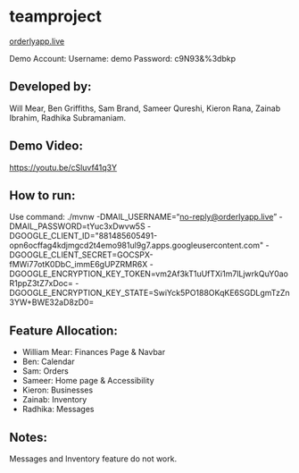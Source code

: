 # teamproject

[orderlyapp.live
](https://orderlyapp.live/)

Demo Account:
Username: demo
Password: c9N93&%3dbkp

## Developed by:

Will Mear, Ben Griffiths, Sam Brand, Sameer Qureshi, Kieron Rana, Zainab Ibrahim, Radhika Subramaniam.

## Demo Video:

https://youtu.be/cSluvf41q3Y

## How to run:

Use command:
./mvnw -DMAIL_USERNAME=“no-reply@orderlyapp.live” -DMAIL_PASSWORD=tYuc3xDwvw5S -DGOOGLE_CLIENT_ID="881485605491-opn6ocffag4kdjmgcd2t4emo981ul9g7.apps.googleusercontent.com" -DGOOGLE_CLIENT_SECRET=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 -DGOOGLE_ENCRYPTION_KEY_TOKEN=vm2Af3kT1uUfTXi1m7lLjwrkQuY0aoR1ppZ3tZ7xDoc= -DGOOGLE_ENCRYPTION_KEY_STATE=SwiYck5PO188OKqKE6SGDLgmTzZn3YW+BWE32aD8zD0=

## Feature Allocation:

- William Mear: Finances Page & Navbar
- Ben: Calendar
- Sam: Orders
- Sameer: Home page & Accessibility
- Kieron: Businesses
- Zainab: Inventory
- Radhika: Messages

## Notes:

Messages and Inventory feature do not work.

